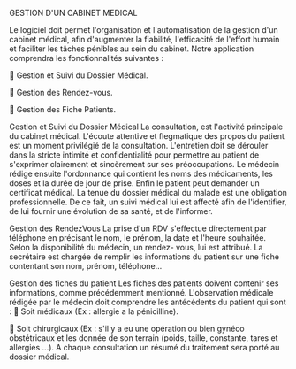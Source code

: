 GESTION D'UN CABINET MEDICAL

Le logiciel doit permet l'organisation et l'automatisation de la gestion d'un cabinet médical, afin d'augmenter la fiabilité, l'efficacité de l'effort humain et faciliter les tâches pénibles au sein du cabinet. Notre application comprendra les fonctionnalités suivantes :

 Gestion et Suivi du Dossier Médical.

 Gestion des Rendez-vous.

 Gestion des Fiche Patients.

 Gestion et Suivi du Dossier Médical
La consultation, est l'activité principale du cabinet médical. L'écoute attentive et flegmatique des propos du patient est un moment privilégié de la consultation. L'entretien doit se dérouler dans la stricte intimité et confidentialité pour permettre au patient de s'exprimer clairement et sincèrement sur ses préoccupations. Le médecin rédige ensuite l'ordonnance qui contient les noms des médicaments, les doses et la durée de jour de prise. Enfin le patient peut demander un certificat médical. La tenue du dossier médical du malade est une obligation professionnelle. De ce fait, un suivi médical lui est affecté afin de l'identifier, de lui fournir une évolution de sa santé, et de l'informer.

  Gestion des RendezVous
La prise d'un RDV s'effectue directement par téléphone en précisant le nom, le prénom, la date et l'heure souhaitée. Selon la disponibilité du médecin, un rendez- vous, lui est attribué. La secrétaire est chargée de remplir les informations du patient sur une fiche contentant son nom, prénom, téléphone...

 Gestion des fiches du patient
Les fiches des patients doivent contenir ses informations, comme précédemment mentionné. L'observation médicale rédigée par le médecin doit comprendre les antécédents du patient qui sont :  Soit médicaux (Ex : allergie a la pénicilline).

 Soit chirurgicaux (Ex : s'il y a eu une opération ou bien gynéco obstétricaux et les donnée de son terrain (poids, taille, constante, tares et allergies ...). A chaque consultation un résumé du traitement sera porté au dossier médical.
